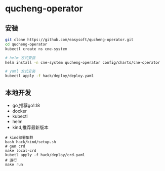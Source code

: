 # qucheng-operator

## 安装

```bash
git clone https://github.com/easysoft/qucheng-operator.git
cd qucheng-operator
kubectl create ns cne-system

# helm 方式安装
helm install -n cne-system qucheng-operator config/charts/cne-operator

# yaml 方式安装
kubectl apply -f hack/deploy/deploy.yaml
```

## 本地开发

- go,推荐go1.18
- docker
- kubectl
- helm
- kind,推荐最新版本

```
# kind部署集群
bash hack/kind/setup.sh
# gen crd
make local-crd
kubetl apply -f hack/deploy/crd.yaml
# 运行
make run
```
